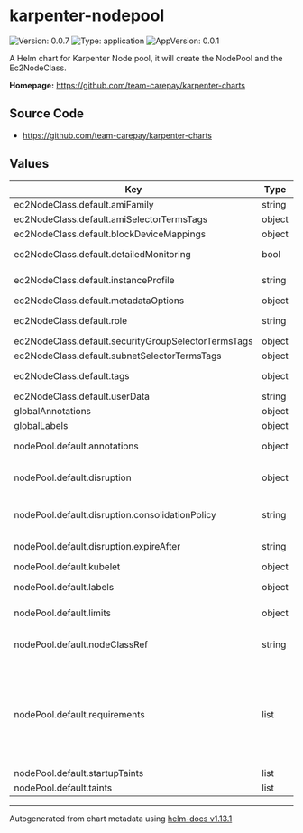 # karpenter-nodepool

![Version: 0.0.7](https://img.shields.io/badge/Version-0.0.7-informational?style=flat-square) ![Type: application](https://img.shields.io/badge/Type-application-informational?style=flat-square) ![AppVersion: 0.0.1](https://img.shields.io/badge/AppVersion-0.0.1-informational?style=flat-square)

A Helm chart for Karpenter Node pool, it will create the NodePool and the Ec2NodeClass.

**Homepage:** <https://github.com/team-carepay/karpenter-charts>

## Source Code

* <https://github.com/team-carepay/karpenter-charts>

## Values

| Key | Type | Default | Description |
|-----|------|---------|-------------|
| ec2NodeClass.default.amiFamily | string | `"AL2"` | Required, resolves a default ami and userdata |
| ec2NodeClass.default.amiSelectorTermsTags | object | `{}` | karpenter.sh/discovery: cluster-name |
| ec2NodeClass.default.blockDeviceMappings | object | `{}` | snapshotID: snap-0123456789 |
| ec2NodeClass.default.detailedMonitoring | bool | `false` | Optional, configures detailed monitoring for the instance |
| ec2NodeClass.default.instanceProfile | string | `""` | Must specify one of "role" or "instanceProfile" for Karpenter to launch nodes |
| ec2NodeClass.default.metadataOptions | object | `{}` | httpTokens: required |
| ec2NodeClass.default.role | string | `""` | Must specify one of "role" or "instanceProfile" for Karpenter to launch nodes |
| ec2NodeClass.default.securityGroupSelectorTermsTags | object | `{}` | karpenter.sh/discovery: cluster-name |
| ec2NodeClass.default.subnetSelectorTermsTags | object | `{}` | karpenter.sh/discovery: cluster-name |
| ec2NodeClass.default.tags | object | `{}` | Optional, propagates tags to underlying EC2 resources |
| ec2NodeClass.default.userData | string | `""` | echo "Hello world" |
| globalAnnotations | object | `{}` |  |
| globalLabels | object | `{}` |  |
| nodePool.default.annotations | object | `{}` | Annotations are arbitrary key-values that are applied to all nodes |
| nodePool.default.disruption | object | `{"consolidationPolicy":"WhenUnderutilized","expireAfter":"720h"}` | like rolling Nodes due to them hitting their maximum lifetime (expiry) or scaling down nodes to reduce cluster cost |
| nodePool.default.disruption.consolidationPolicy | string | `"WhenUnderutilized"` | If using `WhenEmpty`, Karpenter will only consider nodes for consolidation that contain no workload pods |
| nodePool.default.disruption.expireAfter | string | `"720h"` | You can choose to disable expiration entirely by setting the string value 'Never' here |
| nodePool.default.kubelet | object | `{}` | maxPods: 20 |
| nodePool.default.labels | object | `{}` | Labels are arbitrary key-values that are applied to all nodes |
| nodePool.default.limits | object | `{"cpu":1000,"memory":"1000Gi"}` | Limits prevent Karpenter from creating new instances once the limit is exceeded. |
| nodePool.default.nodeClassRef | string | `"default"` | References the Cloud Provider's NodeClass resource, see your cloud provider specific documentation |
| nodePool.default.requirements | list | `[{"key":"karpenter.k8s.aws/instance-category","operator":"In","values":["c","m","r"]},{"key":"karpenter.k8s.aws/instance-cpu","operator":"In","values":["4","8","16","32"]},{"key":"karpenter.k8s.aws/instance-hypervisor","operator":"In","values":["nitro"]},{"key":"karpenter.k8s.aws/instance-generation","operator":"Gt","values":["2"]},{"key":"kubernetes.io/arch","operator":"In","values":["amd64"]},{"key":"karpenter.sh/capacity-type","operator":"In","values":["spot","on-demand"]}]` | https://kubernetes.io/docs/concepts/scheduling-eviction/assign-pod-node/#operators |
| nodePool.default.startupTaints | list | `[]` | effect: NoSchedule  |
| nodePool.default.taints | list | `[]` | effect: NoSchedule |

----------------------------------------------
Autogenerated from chart metadata using [helm-docs v1.13.1](https://github.com/norwoodj/helm-docs/releases/v1.13.1)

